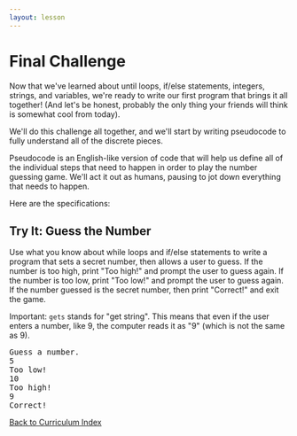 ```yaml
---
layout: lesson
---
```


# Final Challenge

Now that we've learned about until loops, if/else statements, integers, strings, and variables, we're ready to write our first program that brings it all together! (And let's be honest, probably the only thing your friends will think is somewhat cool from today).

We'll do this challenge all together, and we'll start by writing pseudocode to fully understand all of the discrete pieces.

Pseudocode is an English-like version of code that will help us define all of the individual steps that need to happen in order to play the number guessing game. We'll act it out as humans, pausing to jot down everything that needs to happen.

Here are the specifications:

<div class="try-it-new">
  <h2>Try It: Guess the Number</h2>
  <p>Use what you know about while loops and if/else statements to write a program that sets a secret number, then allows a user to guess. If the number is too high, print "Too high!" and prompt the user to guess again. If the number is too low, print "Too low!" and prompt the user to guess again. If the number guessed is the secret number, then print "Correct!" and exit the game.</p>
  <p>Important: <code class="try-it-code">gets</code> stands for "get string". This means that even if the user enters a number, like 9, the computer reads it as "9" (which is not the same as 9). </p>
  <pre>Guess a number.
5
Too low!
10
Too high!
9
Correct!</pre>
</div>

<a href="../">Back to Curriculum Index</a>
